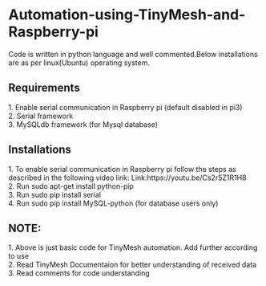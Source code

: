# Automation-using-TinyMesh-and-Raspberry-pi
Code is written in python language and well commented.Below installations are as per linux(Ubuntu) operating system.
<H2>Requirements</H2>
1. Enable serial communication in Raspberry pi (default disabled in pi3)<br>
2. Serial framework <br>
3. MySQLdb framework (for Mysql database)
<H2>Installations</H2>
1. To enable serial communication in Raspberry pi follow the steps as described in the following video link:
 Link:https://youtu.be/Cs2r5Z1R1H8<br>
2. Run sudo apt-get install python-pip<br>
3. Run sudo pip install serial<br>
4. Run sudo pip install MySQL-python (for database users only)
<H2>NOTE:</H2>
1. Above is just basic code for TinyMesh automation. Add further according to use<br>
2. Read TinyMesh Documentaion for better understanding of received data<br>
3. Read comments for code understanding
